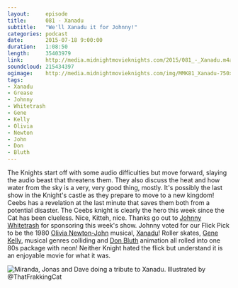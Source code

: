 ```yaml
---
layout:     episode
title:      081 - Xanadu
subtitle:   "We'll Xanadu it for Johnny!"
categories: podcast
date:       2015-07-18 9:00:00
duration:   1:08:50
length:     35403979
link:       http://media.midnightmovieknights.com/2015/081_-_Xanadu.m4a
soundcloud: 215434397
ogimage:    http://media.midnightmovieknights.com/img/MMK81_Xanadu-750x507.png
tags:
- Xanadu
- Grease
- Johnny
- Whitetrash
- Gene
- Kelly
- Olivia
- Newton
- John
- Don
- Bluth
---
```

The Knights start off with some audio difficulties but move forward, slaying the audio beast that threatens them. They also discuss the heat and how water from the sky is a very, very good thing, mostly. It's possibly the last show in the Knight's castle as they prepare to move to a new kingdom! Ceebs has a revelation at the last minute that saves them both from a potential disaster. The Ceebs knight is clearly the hero this week since the Cat has been clueless. Nice, Kitteh, nice. Thanks go out to [Johnny Whitetrash](http://johnnywhitetrash.com/) for sponsoring this week's show. Johnny voted for our Flick Pick to be the 1980 [Olivia Newton-John](http://www.imdb.com/name/nm0000556/) musical, [Xanadu](http://www.imdb.com/title/tt0081777/)! Roller skates, [Gene Kelly](http://www.imdb.com/name/nm0000037/), musical genres colliding and [Don Bluth](http://www.imdb.com/name/nm0089940/) animation all rolled into one 80s package with neon! Neither Knight hated the flick but understand it is an enjoyable movie for what it was.  

![Miranda, Jonas and Dave doing a tribute to Xanadu. Illustrated by @ThatFrakkingCat](http://media.midnightmovieknights.com/img/MMK81_Xanadu-750x507.png)  